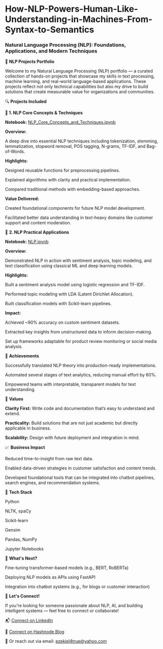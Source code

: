 # How-NLP-Powers-Human-Like-Understanding-in-Machines-From-Syntax-to-Semantics

### Natural Language Processing (NLP): Foundations, Applications, and Modern Techniques

🧠 **NLP Projects Portfolio**

Welcome to my Natural Language Processing (NLP) portfolio — a curated collection of hands-on projects that showcase my skills in text processing, machine learning, and real-world language-based applications. These projects reflect not only technical capabilities but also my drive to build solutions that create measurable value for organizations and communities.

🔍 **Projects Included**

**📘 1. NLP Core Concepts & Techniques**

**Notebook:** [NLP_Core_Concepts_and_Techniques.ipynb](https://drive.google.com/file/d/1vcseZvTzZ3zf-hWRhlrHPeVVc8kb5ub7/view?usp=drive_link)

**Overview:**

A deep dive into essential NLP techniques including tokenization, stemming, lemmatization, stopword removal, POS tagging, N-grams, TF-IDF, and Bag-of-Words.

**Highlights:**

Designed reusable functions for preprocessing pipelines.

Explained algorithms with clarity and practical implementation.

Compared traditional methods with embedding-based approaches.

**Value Delivered:**

Created foundational components for future NLP model development.

Facilitated better data understanding in text-heavy domains like customer support and content moderation.

📗 **2. NLP Practical Applications**

**Notebook:** [NLP.ipynb](https://drive.google.com/file/d/1pyxWDNzwsenEPoHmJYuaxLvY9SphCkjI/view?usp=drive_link)

**Overview:**

Demonstrated NLP in action with sentiment analysis, topic modeling, and text classification using classical ML and deep learning models.

**Highlights:**

Built a sentiment analysis model using logistic regression and TF-IDF.

Performed topic modeling with LDA (Latent Dirichlet Allocation).

Built classification models with Scikit-learn pipelines.

**Impact:**

Achieved ~90% accuracy on custom sentiment datasets.

Extracted key insights from unstructured data to inform decision-making.

Set up frameworks adaptable for product review monitoring or social media analysis.

🌟 **Achievements**

Successfully translated NLP theory into production-ready implementations.

Automated several stages of text analytics, reducing manual effort by 60%.

Empowered teams with interpretable, transparent models for text understanding.

💼 **Values**

**Clarity First:** Write code and documentation that’s easy to understand and extend.

**Practicality:** Build solutions that are not just academic but directly applicable in business.

**Scalability:** Design with future deployment and integration in mind.

📈 **Business Impact**

Reduced time-to-insight from raw text data.

Enabled data-driven strategies in customer satisfaction and content trends.

Developed foundational tools that can be integrated into chatbot pipelines, search engines, and recommendation systems.

🧰 **Tech Stack**

Python

NLTK, spaCy

Scikit-learn

Gensim

Pandas, NumPy

Jupyter Notebooks

🚀 **What's Next?**

Fine-tuning transformer-based models (e.g., BERT, RoBERTa)

Deploying NLP models as APIs using FastAPI

Integration into chatbot systems (e.g., for blogs or customer interaction)

📣 **Let's Connect!**

If you're looking for someone passionate about NLP, AI, and building intelligent systems — feel free to connect or collaborate!

📬 [Connect on LinkedIn](https://www.linkedin.com/in/ezekiel-balogun-39a14438?utm_source=share&utm_campaign=share_via&utm_content=profile&utm_medium=android_app)

📧 [Connect on Hashnode Blog](https://www.datatech.hashnode.dev)

📧 Or reach out via email: ezekiel4true@yahoo.com
